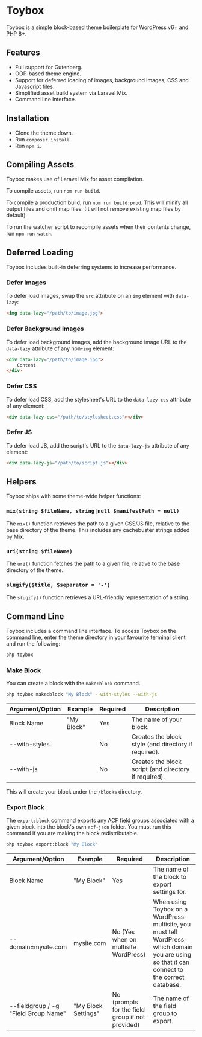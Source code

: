 # Toybox
Toybox is a simple block-based theme boilerplate for WordPress v6+ and PHP 8+.

## Features
* Full support for Gutenberg.
* OOP-based theme engine.
* Support for deferred loading of images, background images, CSS and Javascript files.
* Simplified asset build system via Laravel Mix.
* Command line interface.

## Installation
* Clone the theme down.
* Run `composer install`.
* Run `npm i`.

## Compiling Assets
Toybox makes use of Laravel Mix for asset compilation.

To compile assets, run `npm run build`.

To compile a production build, run `npm run build:prod`. This will minify all output files and omit map files. (It will not remove existing map files by default).

To run the watcher script to recompile assets when their contents change, run `npm run watch`.

## Deferred Loading
Toybox includes built-in deferring systems to increase performance.
### Defer Images
To defer load images, swap the `src` attribute on an `img` element with `data-lazy`:
```html
<img data-lazy="/path/to/image.jpg">
```

### Defer Background Images
To defer load background images, add the background image URL to the `data-lazy` attribute of any non-`img` element:
```html
<div data-lazy="/path/to/image.jpg">
    Content
</div>
```

### Defer CSS
To defer load CSS, add the stylesheet's URL to the `data-lazy-css` attribute of any element:
```html
<div data-lazy-css="/path/to/stylesheet.css"></div>
```

### Defer JS
To defer load JS, add the script's URL to the `data-lazy-js` attribute of any element:
```html
<div data-lazy-js="/path/to/script.js"></div>
```

## Helpers
Toybox ships with some theme-wide helper functions:

### `mix(string $fileName, string|null $manifestPath = null)`
The `mix()` function retrieves the path to a given CSS/JS file, relative to the base directory of the theme. This includes any cachebuster strings added by Mix.

### `uri(string $fileName)`
The `uri()` function fetches the path to a given file, relative to the base directory of the theme.

### `slugify($title, $separator = '-')`
The `slugify()` function retrieves a URL-friendly representation of a string.

## Command Line
Toybox includes a command line interface. To access Toybox on the command line, enter the theme directory in your favourite terminal client and run the following:

```bash
php toybox
```

### Make Block
You can create a block with the `make:block` command.
```bash
php toybox make:block "My Block" --with-styles --with-js
```

| Argument/Option | Example  | Required | Description                                          |
|-----------------|----------|----------|------------------------------------------------------|
| Block Name      | "My Block" | Yes      | The name of your block.                              |
| --with-styles   |          | No       | Creates the block style (and directory if required). |
| --with-js       |          | No       | Creates the block script (and directory if required). |

This will create your block under the `/blocks` directory.

### Export Block
The `export:block` command exports any ACF field groups associated with a given block into the block's own `acf-json` folder. You must run this command if you are making the block redistributable.

```bash
php toybox export:block "My Block"
```

| Argument/Option                       | Example             | Required                                         | Description                                                                                                                                    |
|---------------------------------------|---------------------|--------------------------------------------------|------------------------------------------------------------------------------------------------------------------------------------------------|
| Block Name                            | "My Block"          | Yes                                              | The name of the block to export settings for.                                                                                                  |
| --domain=mysite.com                   | mysite.com          | No (Yes when on multisite WordPress)             | When using Toybox on a WordPress multisite, you must tell WordPress which domain you are using so that it can connect to the correct database. |
| --fieldgroup / -g "Field Group Name"  | "My Block Settings" | No (prompts for the field group if not provided) | The name of the field group to export.                                                                                                         |
